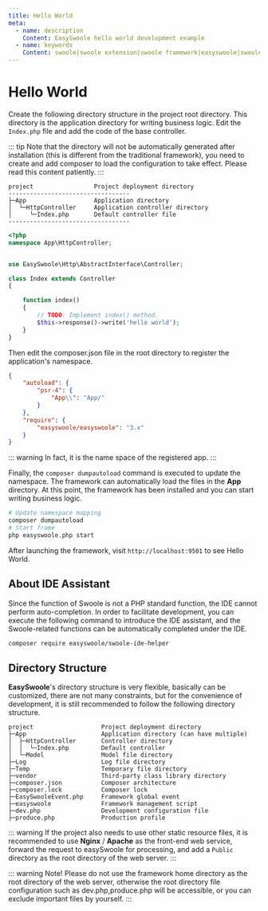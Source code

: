 ```yaml
---
title: Hello World
meta:
  - name: description
    Content: EasySwoole hello world development example
  - name: keywords
    Content: swoole|swoole extension|swoole framework|easyswoole|swoole extension|swoole framework|php coroutine framework
---
```


# Hello World

Create the following directory structure in the project root directory. This directory is the application directory for writing business logic. Edit the `Index.php` file and add the code of the base controller.

::: tip
Note that the directory will not be automatically generated after installation (this is different from the traditional framework), you need to create and add composer to load the configuration to take effect. Please read this content patiently.
:::

```
project                 Project deployment directory
----------------------------------
├─App                   Application directory
│  └─HttpController     Application controller directory
│     └─Index.php       Default controller file
----------------------------------
```

```php
<?php
namespace App\HttpController;


use EasySwoole\Http\AbstractInterface\Controller;

class Index extends Controller
{

    function index()
    {
        // TODO: Implement index() method.
        $this->response()->write('hello world');
    }
}
```
Then edit the composer.json file in the root directory to register the application's namespace.

```json
{
    "autoload": {
        "psr-4": {
            "App\\": "App/"
        }
    },
    "require": {
        "easyswoole/easyswoole": "3.x"
    }
}
```


::: warning 
 In fact, it is the name space of the registered app.
:::

Finally, the `composer dumpautoload` command is executed to update the namespace. The framework can automatically load the files in the **App** directory. At this point, the framework has been installed and you can start writing business logic.

```bash
# Update namespace mapping
composer dumpautoload
# Start frame
php easyswoole.php start
```
After launching the framework, visit `http://localhost:9501` to see Hello World.

## About IDE Assistant

Since the function of Swoole is not a PHP standard function, the IDE cannot perform auto-completion. In order to facilitate development, you can execute the following command to introduce the IDE assistant, and the Swoole-related functions can be automatically completed under the IDE.

```bash
composer require easyswoole/swoole-ide-helper
```

## Directory Structure

**EasySwoole**'s directory structure is very flexible, basically can be customized, there are not many constraints, but for the convenience of development, it is still recommended to follow the following directory structure.

```
project                   Project deployment directory
├─App                     Application directory (can have multiple)
│  ├─HttpController       Controller directory
│  │  └─Index.php         Default controller
│  └─Model                Model file directory
├─Log                     Log file directory
├─Temp                    Temporary file directory
├─vendor                  Third-party class library directory
├─composer.json           Composer architecture
├─composer.lock           Composer lock
├─EasySwooleEvent.php     Framework global event
├─easyswoole              Framework management script
├─dev.php                 Development configuration file
├─produce.php             Production profile
```


::: warning 
 If the project also needs to use other static resource files, it is recommended to use **Nginx** / **Apache** as the front-end web service, forward the request to easySwoole for processing, and add a `Public` directory as the root directory of the web server.
:::


::: warning 
 Note! Please do not use the framework home directory as the root directory of the web server, otherwise the root directory file configuration such as dev.php,produce.php will be accessible, or you can exclude important files by yourself.
:::
